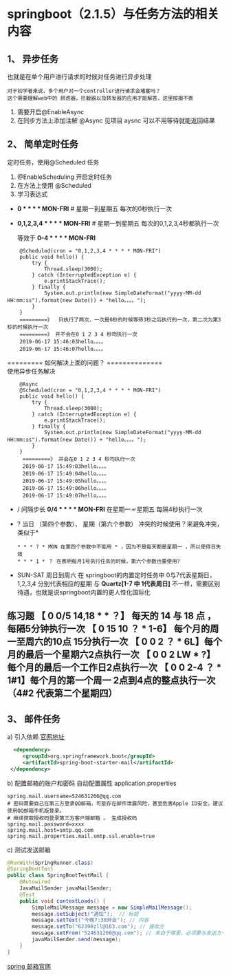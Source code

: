 # springboot（2.1.5）与任务方法的相关内容
## 1、 异步任务
也就是在单个用户进行请求的时候对任务进行异步处理
```commandline
对于初学者来说，多个用户对一个controller进行请求会堵塞吗？
这个需要理解web中的 顾虑器，拦截器以及转发器的应用才能解答，这里按揭不表
```
1. 需要开启@EnableAsync
2. 在同步方法上添加注解 @Async
    见项目 aysnc
    可以不用等待就能返回结果
## 2、 简单定时任务
定时任务，使用@Scheduled 任务
1. @EnableScheduling 开启定时任务
2. 在方法上使用 @Scheduled
3. 学习表达式
+  **0 * * * * MON-FRI**  # 星期一到星期五 每次的0秒执行一次

+  **0,1,2,3,4 * * * * MON-FRI** # 星期一到星期五 每次的0,1,2,3,4秒都执行一次
    
    等效于 **0-4 * * * * MON-FRI**
```commandline
    @Scheduled(cron = "0,1,2,3,4 * * * * MON-FRI")
    public void hello() {
        try {
            Thread.sleep(3000);
        } catch (InterruptedException e) {
            e.printStackTrace();
        } finally {
            System.out.println(new SimpleDateFormat("yyyy-MM-dd HH:mm:ss").format(new Date()) + "hello。。。。");
        }
    }
    =========》  只执行了两次，一次是0秒的时候等待3秒之后执行的一次，第二次为第3 秒的时候执行一次
    =========》 并不会在0 1 2 3 4 秒均执行一次
    2019-06-17 15:46:03hello。。。。
    2019-06-17 15:46:07hello。。。。
```
   ========= 如何解决上面的问题？ ==============
   <br/>使用异步任务解决
```commandline
    @Async
    @Scheduled(cron = "0,1,2,3,4 * * * * MON-FRI")
    public void hello() {
        try {
            Thread.sleep(3000);
        } catch (InterruptedException e) {
            e.printStackTrace();
        } finally {
            System.out.println(new SimpleDateFormat("yyyy-MM-dd HH:mm:ss").format(new Date()) + "hello。。。。");
        }
    }
     =========》 并会在0 1 2 3 4 秒均执行一次
     2019-06-17 15:49:03hello。。。。
     2019-06-17 15:49:04hello。。。。
     2019-06-17 15:49:05hello。。。。
     2019-06-17 15:49:06hello。。。。
     2019-06-17 15:49:07hello。。。。
```
  
+ / 间隔步长
    **0/4 * * * * MON-FRI**   在星期一☞星期五 每隔4秒执行一次
+ ? 当日 （第四个参数）、 星期（第六个参数） 冲突的时候使用？来避免冲突，类似于*
    
      * * * ? * MON 在第四个参数中不能用 * ，因为不是每天都是星期一 ，所以使得日失效
      * * * 1 * ？ 在表明每月1号执行任务的时候，第六个参数也要使用?
      
+ SUN-SAT 周日到周六  在 springboot的内置定时任务中 0与7代表星期日， 1,2,3,4 分别代表相应的星期
与 **Quartz[1-7 中 1代表周日]** 不一样，需要区别待遇，也就是说springboot内置的更人性化国际化


练习题
【 0 0/5 14,18 * * ？】 每天的 14 与 18 点 ，每隔5分钟执行一次
【 0 15 10 ？ * 1-6】 每个月的周一至周六的10点 15分执行一次
【 0 0 2 ？ * 6L】每个月的最后一个星期六2点执行一次
【 0 0 2 LW * ?】每个月的最后一个工作日2点执行一次
【 0 0 2-4 ？ * 1#1】每个月的第一个周一 2点到4点的整点执行一次  （4#2 代表第二个星期四）
------


## 3、 邮件任务

a) 引入依赖
[官网地址](ihttps://docs.spring.io/spring-boot/docs/2.1.5.RELEASE/reference/htmlsingle/)

```pom.xml
  <dependency>
     <groupId>org.springframework.boot</groupId>
     <artifactId>spring-boot-starter-mail</artifactId>
 </dependency>
```
b) 配置邮箱的账户和密码
自动配置属性 application.properties
```application.properties
spring.mail.username=524631266@qq.com
# 密码需要自己在第三方登录QQ邮箱，可能存在邮件泄露风险，甚至危害Apple ID安全，建议使用QQ邮箱手机版登录。
# 继续获取授权码登录第三方客户端邮箱 。 生成授权码
spring.mail.password=xxxx
spring.mail.host=smtp.qq.com
spring.mail.properties.mail.smtp.ssl.enable=true
```
c) 测试发送邮箱
```java
@RunWith(SpringRunner.class)
@SpringBootTest
public class SpringBootTestMail {
    @Autowired
    JavaMailSender javaMailSender;
    @Test
    public void contextLoads() {
        SimpleMailMessage message = new SimpleMailMessage();
        message.setSubject("通知");  // 标题
        message.setText("今晚7:30开会"); // 内容
        message.setTo("62390zll@163.com"); // 接收方
        message.setFrom("524631266@qq.com"); // 来自于哪里，必须要与发送方一致
        javaMailSender.send(message);
    }
}
```
[spring 邮箱官网](https://docs.spring.io/spring/docs/5.1.7.RELEASE/spring-framework-reference/integration.html#mail-usage)
